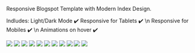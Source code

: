 Responsive Blogspot Template with Modern Index Design.

Indludes:
  Light/Dark Mode ✔️
  Responsive for Tablets ✔️ \n
  Responsive for Mobiles ✔️ \n
  Animations on hover ✔️

![](previewImages/1st.png)
![](previewImages/2nd.png)
![](previewImages/3rd.png)
![](previewImages/4th.png)
![](previewImages/5th.png)
![](previewImages/6th.png)
![](previewImages/7th.png)
![](previewImages/8th.png)
![](previewImages/10th.png)
![](previewImages/11th.png)
![](previewImages/9th.png)

